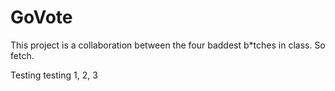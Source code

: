 # GoVote

This project is a collaboration between the four baddest b*tches in class. So fetch.

Testing testing 1, 2, 3